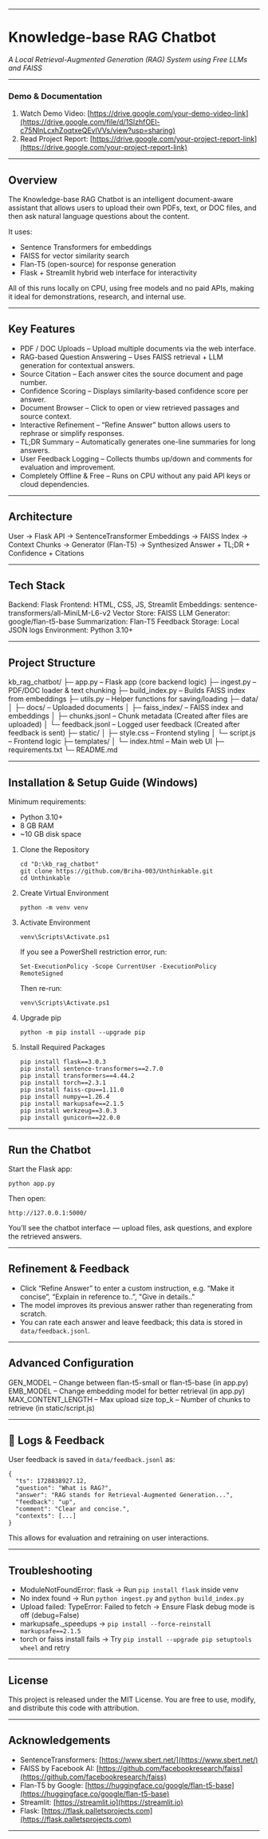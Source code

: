 
---

# Knowledge-base RAG Chatbot

*A Local Retrieval-Augmented Generation (RAG) System using Free LLMs and FAISS*

---

### Demo & Documentation

1) Watch Demo Video: [https://drive.google.com/your-demo-video-link](https://drive.google.com/file/d/1SlzhfOEl-c75NlnLcxhZoqtxeQEvlVVs/view?usp=sharing)
2) Read Project Report: [https://drive.google.com/your-project-report-link](https://drive.google.com/your-project-report-link)

---

## Overview

The Knowledge-base RAG Chatbot is an intelligent document-aware assistant that allows users to upload their own PDFs, text, or DOC files, and then ask natural language questions about the content.

It uses:

* Sentence Transformers for embeddings
* FAISS for vector similarity search
* Flan-T5 (open-source) for response generation
* Flask + Streamlit hybrid web interface for interactivity

All of this runs locally on CPU, using free models and no paid APIs, making it ideal for demonstrations, research, and internal use.

---

## Key Features

* PDF / DOC Uploads – Upload multiple documents via the web interface.
* RAG-based Question Answering – Uses FAISS retrieval + LLM generation for contextual answers.
* Source Citation – Each answer cites the source document and page number.
* Confidence Scoring – Displays similarity-based confidence score per answer.
* Document Browser – Click to open or view retrieved passages and source context.
* Interactive Refinement – “Refine Answer” button allows users to rephrase or simplify responses.
* TL;DR Summary – Automatically generates one-line summaries for long answers.
* User Feedback Logging – Collects thumbs up/down and comments for evaluation and improvement.
* Completely Offline & Free – Runs on CPU without any paid API keys or cloud dependencies.

---

## Architecture

User → Flask API → SentenceTransformer Embeddings → FAISS Index → Context Chunks
→ Generator (Flan-T5) → Synthesized Answer + TL;DR + Confidence + Citations

---

## Tech Stack

Backend: Flask
Frontend: HTML, CSS, JS, Streamlit
Embeddings: sentence-transformers/all-MiniLM-L6-v2
Vector Store: FAISS
LLM Generator: google/flan-t5-base
Summarization: Flan-T5
Feedback Storage: Local JSON logs
Environment: Python 3.10+

---

## Project Structure

kb_rag_chatbot/
├─ app.py – Flask app (core backend logic)
├─ ingest.py – PDF/DOC loader & text chunking
├─ build_index.py – Builds FAISS index from embeddings
├─ utils.py – Helper functions for saving/loading
├─ data/
│   ├─ docs/ – Uploaded documents
│   ├─ faiss_index/ – FAISS index and embeddings
│   ├─ chunks.jsonl – Chunk metadata (Created after files are uploaded)
│   └─ feedback.jsonl – Logged user feedback (Created after feedback is sent)
├─ static/
│   ├─ style.css – Frontend styling
│   └─ script.js – Frontend logic
├─ templates/
│   └─ index.html – Main web UI
├─ requirements.txt
└─ README.md

---

## Installation & Setup Guide (Windows)

Minimum requirements:

* Python 3.10+
* 8 GB RAM
* ~10 GB disk space

1. Clone the Repository

   ```
   cd "D:\kb_rag_chatbot"
   git clone https://github.com/Briha-003/Unthinkable.git
   cd Unthinkable
   ```

2. Create Virtual Environment

   ```
   python -m venv venv
   ```

3. Activate Environment

   ```
   venv\Scripts\Activate.ps1
   ```

   If you see a PowerShell restriction error, run:

   ```
   Set-ExecutionPolicy -Scope CurrentUser -ExecutionPolicy RemoteSigned
   ```

   Then re-run:

   ```
   venv\Scripts\Activate.ps1
   ```

4. Upgrade pip

   ```
   python -m pip install --upgrade pip
   ```

5. Install Required Packages

   ```
   pip install flask==3.0.3
   pip install sentence-transformers==2.7.0
   pip install transformers==4.44.2
   pip install torch==2.3.1
   pip install faiss-cpu==1.11.0
   pip install numpy==1.26.4
   pip install markupsafe==2.1.5
   pip install werkzeug==3.0.3
   pip install gunicorn==22.0.0
   ```

---

## Run the Chatbot

Start the Flask app:

```
python app.py
```

Then open:

```
http://127.0.0.1:5000/
```

You’ll see the chatbot interface — upload files, ask questions, and explore the retrieved answers.

---

## Refinement & Feedback

* Click “Refine Answer” to enter a custom instruction, e.g. “Make it concise”, “Explain in reference to..”, "Give in details.."
* The model improves its previous answer rather than regenerating from scratch.
* You can rate each answer and leave feedback; this data is stored in `data/feedback.jsonl`.

---

## Advanced Configuration

GEN_MODEL – Change between flan-t5-small or flan-t5-base (in app.py)
EMB_MODEL – Change embedding model for better retrieval (in app.py)
MAX_CONTENT_LENGTH – Max upload size 
top_k – Number of chunks to retrieve (in static/script.js)

---

## 🧾 Logs & Feedback

User feedback is saved in `data/feedback.jsonl` as:

```
{
  "ts": 1728838927.12,
  "question": "What is RAG?",
  "answer": "RAG stands for Retrieval-Augmented Generation...",
  "feedback": "up",
  "comment": "Clear and concise.",
  "contexts": [...]
}
```

This allows for evaluation and retraining on user interactions.

---

## Troubleshooting

* ModuleNotFoundError: flask → Run `pip install flask` inside venv
* No index found → Run `python ingest.py` and `python build_index.py`
* Upload failed: TypeError: Failed to fetch → Ensure Flask debug mode is off (debug=False)
* markupsafe._speedups → `pip install --force-reinstall markupsafe==2.1.5`
* torch or faiss install fails → Try `pip install --upgrade pip setuptools wheel` and retry

---

## License

This project is released under the MIT License.
You are free to use, modify, and distribute this code with attribution.

---

## Acknowledgements

* SentenceTransformers: [https://www.sbert.net/](https://www.sbert.net/)
* FAISS by Facebook AI: [https://github.com/facebookresearch/faiss](https://github.com/facebookresearch/faiss)
* Flan-T5 by Google: [https://huggingface.co/google/flan-t5-base](https://huggingface.co/google/flan-t5-base)
* Streamlit: [https://streamlit.io](https://streamlit.io)
* Flask: [https://flask.palletsprojects.com](https://flask.palletsprojects.com)

---
